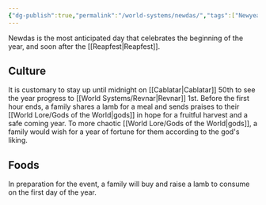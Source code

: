 ```yaml
---
{"dg-publish":true,"permalink":"/world-systems/newdas/","tags":["Newyears","newyears","holiday","Revnar","revnar","celebration","Celebration"]}
---
```


Newdas is the most anticipated day that celebrates the beginning of the year, and soon after the [[Reapfest\|Reapfest]]. 

## Culture ##
It is customary to stay up until midnight on [[Cablatar\|Cablatar]] 50th to see the year progress to [[World Systems/Revnar\|Revnar]] 1st. Before the first hour ends, a family shares a lamb for a meal and sends praises to their [[World Lore/Gods of the World\|gods]] in hope for a fruitful harvest and a safe coming year. To more chaotic [[World Lore/Gods of the World\|gods]], a family would wish for a year of fortune for them according to the god's liking.

## Foods ##
In preparation for the event, a family will buy and raise a lamb to consume on the first day of the year.